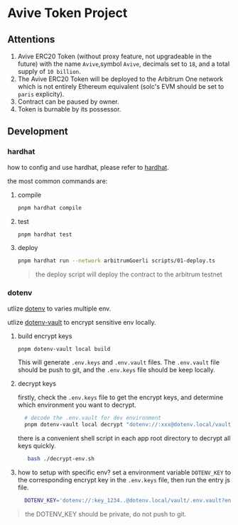 # Avive Token Project

## Attentions

1. Avive ERC20 Token (without proxy feature, not upgradeable in the future) with the name `Avive`,symbol `Avive`, decimals set to `18`, and a total supply of `10 billion`.
2. The Avive ERC20 Token will be deployed to the Arbitrum One network which is not entirely Ethereum equivalent (solc's EVM should be set to `paris` explicity).
3. Contract can be paused by owner.
4. Token is burnable by its possessor.

## Development

### hardhat

how to config and use hardhat, please refer to [hardhat](https://hardhat.org/getting-started/).

the most common commands are:

1. compile

   ```bash
   pnpm hardhat compile
   ```

2. test

   ```bash
   pnpm hardhat test
   ```

3. deploy

   ```bash
   pnpm hardhat run --network arbitrumGoerli scripts/01-deploy.ts
   ```

   > the deploy script will deploy the contract to the arbitrum testnet

### dotenv

utlize [dotenv](https://github.com/motdotla/dotenv) to varies multiple env.

utlize [dotenv-vault](https://github.com/dotenv-org/dotenv-vault#local-build) to encrypt sensitive env locally.

1. build encrypt keys

   ```bash
   pnpm dotenv-vault local build
   ```

   This will generate `.env.keys` and `.env.vault` files. The `.env.vault` file should be push to git, and the `.env.keys` file should be keep locally.

2. decrypt keys

   firstly, check the `.env.keys` file to get the encrypt keys, and determine which environment you want to decrypt.

   ```bash
     # decode the .env.vault for dev environment
     pnpm dotenv-vault local decrypt "dotenv://:xxx@dotenv.local/vault/.env.vault?environment=dev" > .env.dev
   ```

   there is a convenient shell script in each app root directory to decrypt all keys quickly.

   ```bash
      bash ./decrypt-env.sh
   ```

3. how to setup with specific env?
   set a environment variable `DOTENV_KEY` to the corresponding encrypt key in the `.env.keys` file, then run the entry js file.

   ```bash
     DOTENV_KEY='dotenv://:key_1234..@dotenv.local/vault/.env.vault?environment=production' npm start
   ```

> the DOTENV_KEY should be private, do not push to git.
